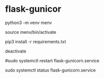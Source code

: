 # flask-gunicor

python3 -m venv menv

source menv/bin/activate

pip3 install -r requirements.txt

deactivate

#sudo systemctl restart flask-gunicorn.service 

sudo systemctl status flask-gunicorn.service 